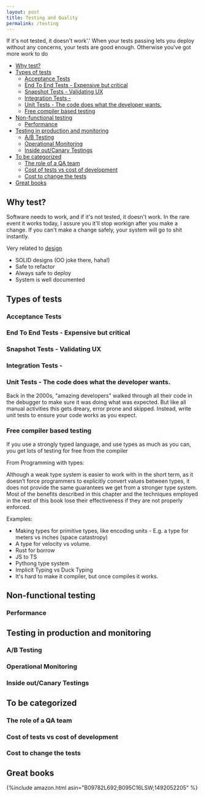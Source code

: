 ```yaml
---
layout: post
title: Testing and Quality
permalink: /testing
---
```


If it's not tested, it doesn't work'.' When your tests passing lets you deploy without any concerns, your tests are good enough. Otherwise you've got more work to do

<!-- prettier-ignore-start -->
<!-- vim-markdown-toc GFM -->

- [Why test?](#why-test)
- [Types of tests](#types-of-tests)
    - [Acceptance Tests](#acceptance-tests)
    - [End To End Tests - Expensive but critical](#end-to-end-tests---expensive-but-critical)
    - [Snapshot Tests - Validating UX](#snapshot-tests---validating-ux)
    - [Integration Tests -](#integration-tests--)
    - [Unit Tests - The code does what the developer wants.](#unit-tests---the-code-does-what-the-developer-wants)
    - [Free compiler based testing](#free-compiler-based-testing)
- [Non-functional testing](#non-functional-testing)
    - [Performance](#performance)
- [Testing in production and monitoring](#testing-in-production-and-monitoring)
    - [A/B Testing](#ab-testing)
    - [Operational Monitoring](#operational-monitoring)
    - [Inside out/Canary Testings](#inside-outcanary-testings)
- [To be categorized](#to-be-categorized)
    - [The role of a QA team](#the-role-of-a-qa-team)
    - [Cost of tests vs cost of development](#cost-of-tests-vs-cost-of-development)
    - [Cost to change the tests](#cost-to-change-the-tests)
- [Great books](#great-books)

<!-- vim-markdown-toc -->
<!-- prettier-ignore-end -->

## Why test?

Software needs to work, and if it's not tested, it doesn't work. In the rare event it works today, I assure you it'll stop workign after you make a change. If you can't make a change safely, your system will go to shit instantly.

Very related to [design](/td/design)

- SOLID designs (OO joke there, haha!)
- Safe to refactor
- Always safe to deploy
- System is well documented

## Types of tests

### Acceptance Tests

### End To End Tests - Expensive but critical

### Snapshot Tests - Validating UX

### Integration Tests -

### Unit Tests - The code does what the developer wants.

Back in the 2000s, "amazing developers" walked through all their code in the debugger to make sure it was doing what was expected. But like all manual activities this gets dreary, error prone and skipped. Instead, write unit tests to ensure your code works as you expect.

### Free compiler based testing

If you use a strongly typed language, and use types as much as you can, you get lots of testing for free from the compiler

From Programming with types:

Although a weak type system is easier to work with in the short term, as it doesn’t force programmers to explicitly convert values between types, it does not provide the same guarantees we get from a stronger type system. Most of the benefits described in this chapter and the techniques employed in the rest of this book lose their effectiveness if they are not properly enforced.

Examples:

- Making types for primitive types, like encoding units - E.g. a type for meters vs inches (space catastropy)
- A type for velocity vs volume.
- Rust for borrow
- JS to TS
- Pythong type system
- Implicit Typing vs Duck Typing
- It's hard to make it compiler, but once compiles it works.

## Non-functional testing

### Performance

## Testing in production and monitoring

### A/B Testing

### Operational Monitoring

### Inside out/Canary Testings

## To be categorized

### The role of a QA team

### Cost of tests vs cost of development

### Cost to change the tests

## Great books

{%include amazon.html asin="B09782L692;B095C16LSW;1492052205" %}
